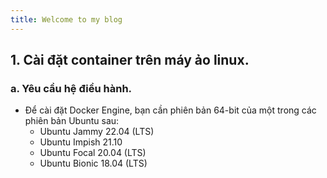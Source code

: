 ```yaml
---
title: Welcome to my blog
---
```

## **1.	Cài đặt container trên máy ảo linux.**
### **a.	Yêu cầu hệ điều hành.**
-	Để cài đặt Docker Engine, bạn cần phiên bản 64-bit của một trong các phiên bản Ubuntu sau:
    +	Ubuntu Jammy 22.04 (LTS)
    +	Ubuntu Impish 21.10
    +	Ubuntu Focal 20.04 (LTS)
    +	Ubuntu Bionic 18.04 (LTS)
